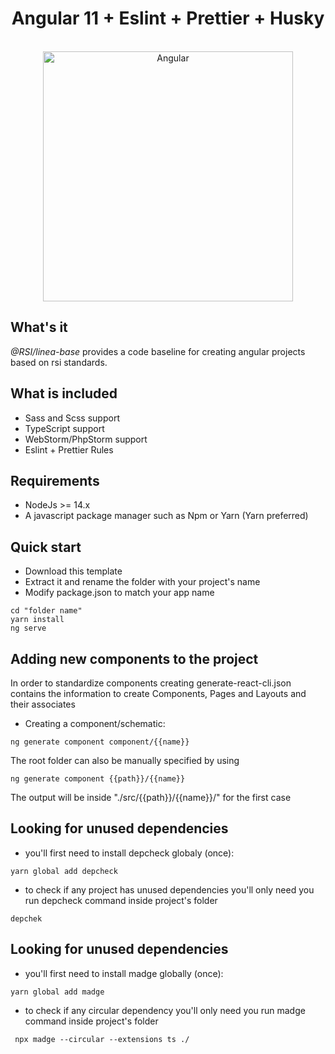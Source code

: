 <div align="center" markdown="1">



# Angular 11 + Eslint + Prettier + Husky
<br>

<img src="https://brandslogos.com/wp-content/uploads/images/large/angular-icon-logo.png" alt="Angular" width="400">

</div>

## What's it

*@RSI/linea-base* provides a code baseline for creating angular projects based on rsi standards.
## What is included
- Sass and Scss support
- TypeScript support
- WebStorm/PhpStorm support
- Eslint + Prettier Rules

## Requirements
- NodeJs >= 14.x
- A javascript package manager such as Npm or Yarn (Yarn preferred)

## Quick start
- Download this template
- Extract it and rename the folder with your project's name
- Modify package.json to match your app name
```
cd "folder name"
yarn install 
ng serve 
```
## Adding new components to the project
In order to standardize components creating generate-react-cli.json contains the information to create Components, Pages and Layouts and their associates
- Creating a component/schematic:
```
ng generate component component/{{name}}
```

The root folder can also be manually specified by using
```
ng generate component {{path}}/{{name}}
```
The output will be inside "./src/{{path}}/{{name}}/" for the first case

## Looking for unused dependencies
- you'll first need to install depcheck globaly (once):
```
yarn global add depcheck
```
- to check if any project has unused dependencies you'll only need you run depcheck command inside project's folder
```
depchek
```
## Looking for unused dependencies
- you'll first need to install madge globally (once):
```
yarn global add madge
```
- to check if any circular dependency you'll only need you run madge command inside project's folder
```
 npx madge --circular --extensions ts ./
 ```

